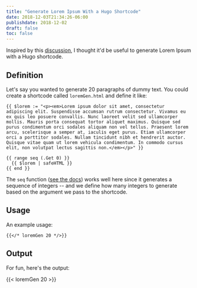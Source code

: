 ```yaml
---
title: "Generate Lorem Ipsum With a Hugo Shortcode"
date: 2018-12-03T21:34:26-06:00
publishdate: 2018-12-02
draft: false
toc: false
---
```


Inspired by this [discussion](https://discourse.gohugo.io/t/lorem-ipsum-shortcode-for-hugo/15604), I thought it'd be useful to generate Lorem Ipsum with a Hugo shortcode. 

<!--more-->

## Definition

Let's say you wanted to generate 20 paragraphs of dummy text. You could create a shortcode called `loremGen.html` and define it like:

```
{{ $lorem := "<p><em>Lorem ipsum dolor sit amet, consectetur adipiscing elit. Suspendisse accumsan rutrum consectetur. Vivamus eu ex quis leo posuere convallis. Nunc laoreet velit sed ullamcorper mollis. Mauris porta consequat tortor aliquet maximus. Quisque sed purus condimentum orci sodales aliquam non vel tellus. Praesent lorem arcu, scelerisque a semper at, iaculis eget purus. Etiam ullamcorper orci a porttitor sodales. Nullam tincidunt nibh et hendrerit auctor. Quisque vitae quam ut lorem vehicula condimentum. In commodo cursus elit, non volutpat lectus sagittis non.</em></p>" }}

{{ range seq (.Get 0) }}
  {{ $lorem | safeHTML }}
{{ end }}
```

The `seq` function ([see the docs](https://gohugo.io/functions/seq/)) works well here since it generates a sequence of integers -- and we define how many integers to generate based on the argument we pass to the shortcode. 


## Usage 
An example usage: 

```
{{</* loremGen 20 */>}}
```

## Output 

For fun, here's the output:

{{< loremGen 20 >}}
